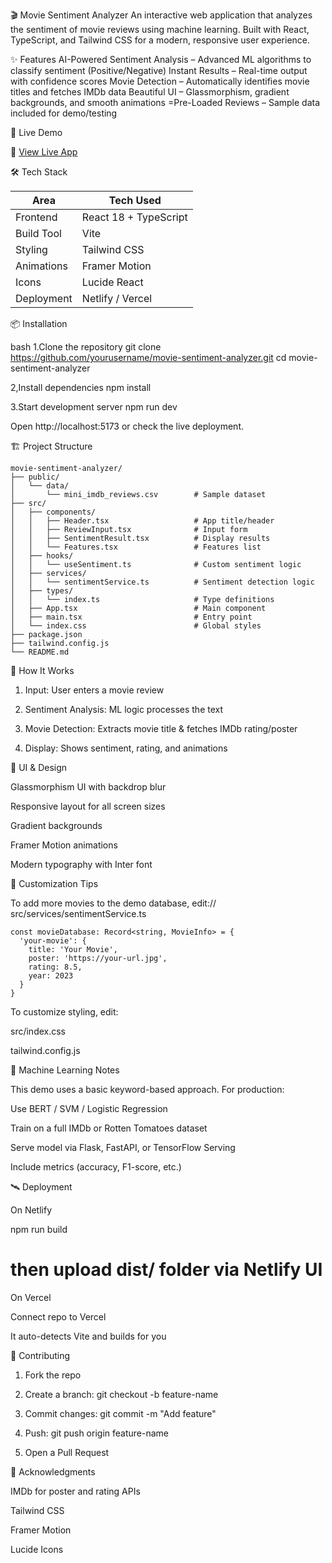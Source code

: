 🎬 Movie Sentiment Analyzer
An interactive web application that analyzes the sentiment of movie reviews using machine learning. Built with React, TypeScript, and Tailwind CSS for a modern, responsive user experience.

✨ Features
AI-Powered Sentiment Analysis – Advanced ML algorithms to classify sentiment (Positive/Negative)
Instant Results – Real-time output with confidence scores
Movie Detection – Automatically identifies movie titles and fetches IMDb data
Beautiful UI – Glassmorphism, gradient backgrounds, and smooth animations
=Pre-Loaded Reviews – Sample data included for demo/testing

 🚀 Live Demo

🔗 [View Live App](https://sentiment-analysis-on-movies-review.netlify.app/)

 🛠 Tech Stack

| Area        | Tech Used                    |
|-------------|------------------------------|
| Frontend    | React 18 + TypeScript        |
| Build Tool  | Vite                         |
| Styling     | Tailwind CSS                 |
| Animations  | Framer Motion                |
| Icons       | Lucide React                 |
| Deployment  | Netlify / Vercel             |



📦 Installation

bash
1.Clone the repository
git clone https://github.com/yourusername/movie-sentiment-analyzer.git
cd movie-sentiment-analyzer

2,Install dependencies
npm install

3.Start development server
npm run dev

Open http://localhost:5173 or check the live deployment.

🏗 Project Structure

```
movie-sentiment-analyzer/
├── public/
│   └── data/
│       └── mini_imdb_reviews.csv        # Sample dataset
├── src/
│   ├── components/
│   │   ├── Header.tsx                   # App title/header
│   │   ├── ReviewInput.tsx              # Input form
│   │   ├── SentimentResult.tsx          # Display results
│   │   └── Features.tsx                 # Features list
│   ├── hooks/
│   │   └── useSentiment.ts              # Custom sentiment logic
│   ├── services/
│   │   └── sentimentService.ts          # Sentiment detection logic
│   ├── types/
│   │   └── index.ts                     # Type definitions
│   ├── App.tsx                          # Main component
│   ├── main.tsx                         # Entry point
│   └── index.css                        # Global styles
├── package.json
├── tailwind.config.js
└── README.md
```

🎯 How It Works

1. Input: User enters a movie review

2. Sentiment Analysis: ML logic processes the text

3. Movie Detection: Extracts movie title & fetches IMDb rating/poster

4. Display: Shows sentiment, rating, and animations


🎨 UI & Design

Glassmorphism UI with backdrop blur

Responsive layout for all screen sizes

Gradient backgrounds

Framer Motion animations

Modern typography with Inter font


🔧 Customization Tips

To add more movies to the demo database, edit:// src/services/sentimentService.ts
```
const movieDatabase: Record<string, MovieInfo> = {
  'your-movie': {
    title: 'Your Movie',
    poster: 'https://your-url.jpg',
    rating: 8.5,
    year: 2023
  }
}
```

To customize styling, edit:

src/index.css

tailwind.config.js

🧠 Machine Learning Notes

This demo uses a basic keyword-based approach. For production:

Use BERT / SVM / Logistic Regression

Train on a full IMDb or Rotten Tomatoes dataset

Serve model via Flask, FastAPI, or TensorFlow Serving

Include metrics (accuracy, F1-score, etc.)

🛰 Deployment

On Netlify

npm run build
# then upload dist/ folder via Netlify UI

On Vercel

Connect repo to Vercel

It auto-detects Vite and builds for you


🤝 Contributing

1. Fork the repo

2. Create a branch: git checkout -b feature-name

3. Commit changes: git commit -m "Add feature"

4. Push: git push origin feature-name

5. Open a Pull Request


🙏 Acknowledgments

IMDb for poster and rating APIs

Tailwind CSS

Framer Motion

Lucide Icons





